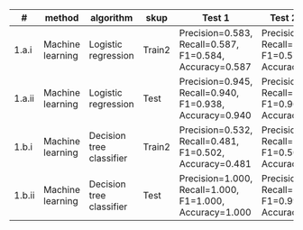 | #      | method           | algorithm                | skup   | Test 1                                                  | Test 2   (ours)                                               | Test 3                                                  |
|--------|------------------|--------------------------|--------|---------------------------------------------------------|---------------------------------------------------------|---------------------------------------------------------|
| 1.a.i  | Machine learning | Logistic regression      | Train2 | Precision=0.583, Recall=0.587, F1=0.584, Accuracy=0.587 | Precision=0.572, Recall=0.606, F1=0.573, Accuracy=0.606 | Precision=0.528, Recall=0.465, F1=0.427, Accuracy=0.465 |
| 1.a.ii | Machine learning | Logistic regression      | Test   | Precision=0.945, Recall=0.940, F1=0.938, Accuracy=0.940 | Precision=0.965, Recall=0.964, F1=0.963, Accuracy=0.964 | Precision=0.982, Recall=0.982, F1=0.982, Accuracy=0.982 |
| 1.b.i  | Machine learning | Decision tree classifier | Train2 | Precision=0.532, Recall=0.481, F1=0.502, Accuracy=0.481 | Precision=0.511, Recall=0.493, F1=0.501, Accuracy=0.493 | Precision=0.423, Recall=0.401, F1=0.393, Accuracy=0.401 |
| 1.b.ii | Machine learning | Decision tree classifier | Test   | Precision=1.000, Recall=1.000, F1=1.000, Accuracy=1.000 | Precision=0.999, Recall=0.999, F1=0.999, Accuracy=0.999 | Precision=0.999, Recall=0.999, F1=0.999, Accuracy=0.999 |
